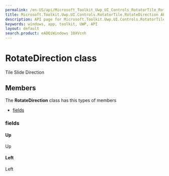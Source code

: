 ```yaml
---
permalink: /en-US/api/Microsoft_Toolkit_Uwp_UI_Controls_RotatorTile_RotateDirection.htm
title: Microsoft.Toolkit.Uwp.UI.Controls.RotatorTile.RotateDirection API 
description: API page for Microsoft.Toolkit.Uwp.UI.Controls.RotatorTile.RotateDirection
keywords: windows, app, toolkit, UWP, API
layout: default
search.product: eADQiWindows 10XVcnh
---
```



# RotateDirection class

Tile Slide Direction

## Members

The **RotateDirection** class has this types of members

* [fields](#fields)

### fields

#### Up

Up

#### Left

Left
